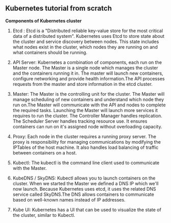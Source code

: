 ## **Kubernetes tutorial from scratch** ##

**Components of Kubernetes cluster**

1) Etcd : Etcd is a "Distributed reliable key-value store for the most critical data of a distributed system". Kubernetes uses Etcd to store state about the cluster and service discovery between nodes. This state includes what nodes exist in the cluster, which nodes they are running on and what containers should be running.

2) API Server: Kubernetes a combination of components, each run on the Master node. The Master is a single node which manages the cluster and the containers running it in. The master will launch new containers, configure networking and provide health information.The API processes requests from the master and store information in the etcd cluster. 

3) Master: The Master is the controlling unit for the cluster. The Master will manage scheduling of new containers and understand which node they run on.The Master will communicate with the API and nodes to complete the required tasks. Launching the Master will launch more services it requires to run the cluster. The Controller Manager handles replication. The Scheduler Server handles tracking resource use. It ensures containers can run on it's assigned node without overloading capacity. 

4) Proxy: Each node in the cluster requires a running proxy server. The proxy is responsibility for managing communications by modifying the IPTables of the host machine. It also handles load balancing of traffic between containers on a host.

5) Kubectl: The kubectl is the command line client used to communicate with the Master.

6) KubeDNS / SkyDNS: Kubectl allows you to launch containers on the cluster. When we started the Master we defined a DNS IP which we'll now launch. Because Kubernetes uses etcd, it uses the related DNS service called SkyDNS.The DNS allows containers to communicate based on well-known names instead of IP addresses.

7) Kube UI: Kubernetes has a UI that can be used to visualize the state of the cluster, similar to Kubectl.

